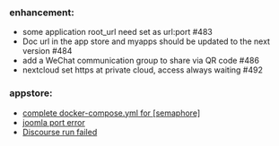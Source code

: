 ### enhancement:
- some application root_url need set as url:port #483
- Doc url in the app store and myapps should be updated to the next version #484
- add a WeChat communication group to share via QR code #486
- nextcloud set https at private cloud, access always waiting #492

### appstore:
- [complete docker-compose.yml for [semaphore]](https://github.com/Websoft9/docker-library/issues/610)
- [joomla port error](https://github.com/Websoft9/docker-library/issues/611)
- [Discourse run failed](https://github.com/Websoft9/docker-library/issues/615)